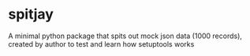# spitjay
A minimal python package that spits out mock json data (1000 records), created by author to test and learn how setuptools works
